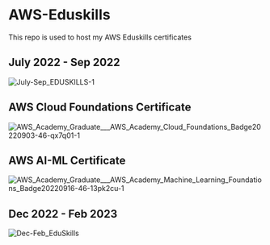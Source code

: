 # AWS-Eduskills
This repo is used to host my AWS Eduskills certificates
## July 2022 - Sep 2022
![July-Sep_EDUSKILLS-1](https://github.com/Akshay-Dongare/AWS-Eduskills/assets/75126845/99b179bf-5ca1-4ff4-986a-323c5c746575)
## AWS Cloud Foundations Certificate
![AWS_Academy_Graduate___AWS_Academy_Cloud_Foundations_Badge20220903-46-qx7q01-1](https://github.com/Akshay-Dongare/AWS-Eduskills/assets/75126845/ed5f05aa-dcf6-448b-ae03-5e838496ae30)
## AWS AI-ML Certificate
![AWS_Academy_Graduate___AWS_Academy_Machine_Learning_Foundations_Badge20220916-46-13pk2cu-1](https://github.com/Akshay-Dongare/AWS-Eduskills/assets/75126845/3afd2fa6-3db3-47f0-ad05-b65bfb890733)

## Dec 2022 - Feb 2023
![Dec-Feb_EduSkills](https://github.com/Akshay-Dongare/AWS-Eduskills/assets/75126845/7916f6d0-5f8c-441f-a35b-86186c66dcad)
